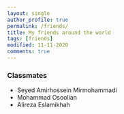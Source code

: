 ```yaml
---
layout: single
author_profile: true
permalink: /friends/
title: My friends around the world
tags: [friends]
modified: 11-11-2020
comments: true
---
```


### Classmates
* Seyed Amirhossein Mirmohammadi
* Mohammad Osoolian
* Alireza Eslamikhah
